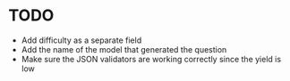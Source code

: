 # TODO 

* Add difficulty as a separate field 
* Add the name of the model that generated the question 
* Make sure the JSON validators are working correctly since the yield is low 
